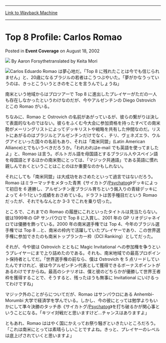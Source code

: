 
---
[Link to Wayback Machine](https://web.archive.org/web/20220809111616/https://magic.wizards.com/en/articles/archive/event-coverage/top-8-profile-carlos-romao-2002-08-18)

[_metadata_:author]:- "Aaron Forsythe<break ->translated by Keita Mori"
[_metadata_:description]:- "Carlos Eduardo Romao は夢心地だ。「Top 8 に残れたことは今でも信じられません」と、20歳になるブラジルの若者はこうつぶやいた。「夢がかなうっていうのは、きっとこういうときのをことを言うんでしょうね」南米という地域からはプロツアーで Top 8 に進出したプレイヤーがただの一人も存在しなかったというわけなのだが、今やアルゼンチンの Diego Ostrovich とこの Romao がいる。ちなみに、Romao と Ostrovich"
[_metadata_:generator]:- "Drupal 7 (http://drupal.org)"
[_metadata_:node]:- "804066"
[_metadata_:publish_date]:- "2002-08-18"
[_metadata_:source]:- "div-main-content"
[_metadata_:title]:- "Top 8 Profile: Carlos Romao"
[_metadata_:wayback_capture_timestamp]:- "2022-08-09 11:16:16"
[_metadata_:wayback_raw_url]:- "https://web.archive.org/web/20220809111616id_/https://magic.wizards.com/en/articles/archive/event-coverage/top-8-profile-carlos-romao-2002-08-18"
[_metadata_:wayback_url]:- "https://magic.wizards.com/en/articles/archive/event-coverage/top-8-profile-carlos-romao-2002-08-18"
---


Top 8 Profile: Carlos Romao
===========================



 Posted in **Event Coverage**
 on August 18, 2002 






![](https://media.magic.wizards.com/styles/auth_small/public/generic-avatar-150_694.png)
By Aaron Forsythe<break />translated by Keita Mori











![](https://media.magic.wizards.com/image_legacy_migration/sideboard/images/worlds02/a589.jpg)Carlos Eduardo Romao は夢心地だ。「Top 8 に残れたことは今でも信じられません」と、20歳になるブラジルの若者はこうつぶやいた。「夢がかなうっていうのは、きっとこういうときのをことを言うんでしょうね」

南米という地域からはプロツアーで Top 8 に進出したプレイヤーがただの一人も存在しなかったというわけなのだが、今やアルゼンチンの Diego Ostrovich とこの Romao がいる。

ちなみに、Romao と Ostrovich の名前があがっているが、彼らの繋がりは決して表面的なものではない。彼らをふくむ今大会に参加資格を持ったすべての南米勢がメーリングリストによってデッキリストや戦略を共有した仲間なのだ。リストにあがるのはブラジルとアルゼンチンだけでなく、チリ、ヴェネズエラ、ウルグアイといった国々の名前もあり、それは「南米同盟」(Latin American Alliance)とでもいうべきだろうか。「われわれはe-mail でも英語を使ってましたよ」と、Romao は言う。ポルトガル語を母国語とするブラジル人やスペイン語を母国語とするほかの南米勢にとっては、「マジック共通語」である英語に慣れ親しんでおくということはことのほか重要なのかもしれない。

それにしても「南米同盟」は大成功をおさめたといって過言ではないだろう。Romao はミラーマッチをメタった青黒《サイカトグ/[Psychatog](https://gatherer.wizards.com/Pages/Card/Details.aspx?name=Psychatog)》デッキによって初日を 6 連勝し、アルゼンチン産ブラジル育ちという銘入りの青緑デッキによって 4-1-1という成績をおさめている。ドラフトは苦手種目だという Romao だったが、それでもなんとか 3-3 でこれを乗り切った。

ところで、これまでの Romao の履歴にこれといったタイトルは見当たらない。彼は1999年の GP サンパウロで Top 8 に入賞し、2001 年の GP リオデジャネイロでは優勝を飾っている。2000 年の南米選手権では Top 4、今年のブラジル選手権では Top 8 ...と、南米の枠内で活躍していたプレイヤーであり、この世界選手権に参加できたのも南米トップランカー枠（DCI Ranking）としてだった。

それが、今や彼は Ostrovich とともに Magic Invitational への参加権を争うというプレイヤーにまで上り詰めたのである。それも、南米地域での最高プロポイント保持者としてだ。「世界選手権の前なら、僕は Ostrovich を 5 点リードしていたんですけれど、彼は今アルゼンチン代表として獲得できるボーナスポイントがあるわけですからね。最高のシナリオは、僕と彼のどちらかが優勝して世界王者枠を獲得することで、そうすると、残ったほうも無事に Invitational にいけるってわけですね」

マジック外のことがらについてだが、Romao はサンパウロにある Anhembi-Morumbi 大学で経済学を学んでいる。しかし、今の彼にとっては勉学よりもいかにして準々決勝のタッチ赤《サイカトグ/[Psychatog](https://gatherer.wizards.com/Pages/Card/Details.aspx?name=Psychatog)》を打ち破るかが関心事ということになる。「キツイ対戦だと思いますけど...チャンスはありますよ」

ともあれ、Romao ははやく国にかえってお祭り騒ぎといきたいところだろう。「これは南米にとっては素晴らしいことですよね。きっと、プレイヤーのレベルは底上げされていくと思いますよ」







